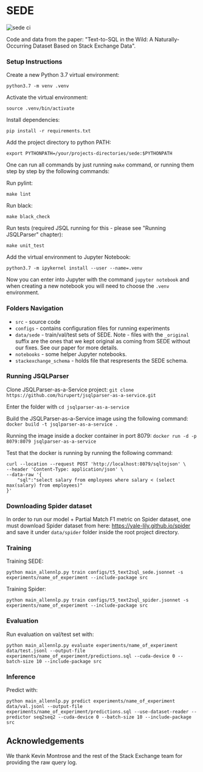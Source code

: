 # SEDE
![sede ci](https://github.com/hirupert/sede/actions/workflows/ci.yml/badge.svg)

Code and data from the paper: "Text-to-SQL in the Wild: A Naturally-Occurring Dataset Based on Stack Exchange Data".

### Setup Instructions

Create a new Python 3.7 virtual environment:

```
python3.7 -m venv .venv
```

Activate the virtual environment:

```
source .venv/bin/activate
```

Install dependencies:

```
pip install -r requirements.txt
```

Add the project directory to python PATH:
```
export PYTHONPATH=/your/projects-directories/sede:$PYTHONPATH
```

One can run all commands by just running ``make`` command, or running them step by step by the following commands:


Run pylint:

```
make lint
```

Run black:

```
make black_check
```

Run tests (required JSQL running for this - please see "Running JSQLParser" chapter):

```
make unit_test
```

Add the virtual environment to Jupyter Notebook:

```
python3.7 -m ipykernel install --user --name=.venv
```

Now you can enter into Jupyter with the command `jupyter notebook` and when creating a new notebook you will need to choose the `.venv` environment.


### Folders Navigation
* `src` - source code
* `configs` - contains configuration files for running experiments
* `data/sede` - train/val/test sets of SEDE. Note - files with the `_original` suffix are the ones that we kept original as coming from SEDE without our fixes. See our paper for more details.
* `notebooks` - some helper Jupyter notebooks.
* `stackexchange_schema` - holds file that respresents the SEDE schema.

### Running JSQLParser

Clone JSQLParser-as-a-Service project: `git clone https://github.com/hirupert/jsqlparser-as-a-service.git`

Enter the folder with `cd jsqlparser-as-a-service`

Build the JSQLParser-as-a-Service image using the following command: `docker build -t jsqlparser-as-a-service .`

Running the image inside a docker container in port 8079: `docker run -d -p 8079:8079 jsqlparser-as-a-service`

Test that the docker is running by running the following command:
```
curl --location --request POST 'http://localhost:8079/sqltojson' \
--header 'Content-Type: application/json' \
--data-raw '{
    "sql":"select salary from employees where salary < (select max(salary) from employees)"
}'
```

### Downloading Spider dataset

In order to run our model + Partial Match F1 metric on Spider dataset,
one must download Spider dataset from here: https://yale-lily.github.io/spider and save it under `data/spider` folder inside the root project directory.

### Training

Training SEDE:
```
python main_allennlp.py train configs/t5_text2sql_sede.jsonnet -s experiments/name_of_experiment --include-package src
```

Training Spider:
```
python main_allennlp.py train configs/t5_text2sql_spider.jsonnet -s experiments/name_of_experiment --include-package src
```

### Evaluation

Run evaluation on val/test set with:
```
python main_allennlp.py evaluate experiments/name_of_experiment data/test.jsonl --output-file experiments/name_of_experiment/predictions.sql --cuda-device 0 --batch-size 10 --include-package src
```

### Inference

Predict with:
```
python main_allennlp.py predict experiments/name_of_experiment data/val.jsonl --output-file experiments/name_of_experiment/predictions.sql --use-dataset-reader --predictor seq2seq2 --cuda-device 0 --batch-size 10 --include-package src
```

## Acknowledgements

We thank Kevin Montrose and the rest of the Stack Exchange team for providing the raw query log.